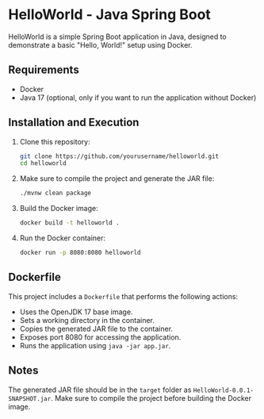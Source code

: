 # HelloWorld - Java Spring Boot

HelloWorld is a simple Spring Boot application in Java, designed to demonstrate a basic "Hello, World!" setup using Docker.

## Requirements

- Docker
- Java 17 (optional, only if you want to run the application without Docker)

## Installation and Execution

1. Clone this repository:

    ```bash
    git clone https://github.com/yourusername/helloworld.git
    cd helloworld
    ```

2. Make sure to compile the project and generate the JAR file:

    ```bash
    ./mvnw clean package
    ```

3. Build the Docker image:

    ```bash
    docker build -t helloworld .
    ```

4. Run the Docker container:

    ```bash
    docker run -p 8080:8080 helloworld
    ```



## Dockerfile

This project includes a `Dockerfile` that performs the following actions:

- Uses the OpenJDK 17 base image.
- Sets a working directory in the container.
- Copies the generated JAR file to the container.
- Exposes port 8080 for accessing the application.
- Runs the application using `java -jar app.jar`.

## Notes

The generated JAR file should be in the `target` folder as `HelloWorld-0.0.1-SNAPSHOT.jar`. Make sure to compile the project before building the Docker image.
